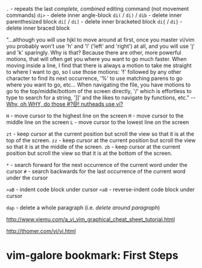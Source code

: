 `.` - repeats the last *complete, combined* editing command (not movement commands)
`di>` - delete inner angle-block
`di(` / `di)` / `dib` - delete inner parenthesized block
`di[` / `di]` - delete inner bracketed block
`di{` / `di}` - delete inner braced block

"...although you will use hjkl to move around at first, once you master vi/vim you probably won't use 'h' and 'l' ('left' and 'right') at all, and you will use 'j' and 'k' sparingly. Why is that? Because there are other, more powerful motions, that will often get you where you want to go much faster. When moving inside a line, I find that there is always a motion to take me straight to where I want to go, so I use those motions: 'f' followed by any other character to find its next occurrence, '%' to use matching parens to go where you want to go, etc... When navigating the file, you have motions to go to the top/middle/bottom of the screen directly, '/' which is effortless to type to search for a string, ']]' and the likes to navigate by functions, etc." -- [Why, oh WHY, do those #?@! nutheads use vi?](http://www.viemu.com/a-why-vi-vim.html)

`H` - move cursor to the highest line on the screen
`M` - move cursor to the middle line on the screen
`L` - move cursor to the lowest line on the screen

`zt` - keep cursor at the current position but scroll the view so that it is at the top of the screen.
`zz` - keep cursor at the current position but scroll the view so that it is at the middle of the screen.
`zb` - keep cursor at the current position but scroll the view so that it is at the bottom of the screen.

`*` - search forward for the next occurrence of the current word under the cursor
`#` - search backwards for the last occurrence of the current word under the cursor

`>aB` - indent code block under cursor
`<aB` - reverse-indent code block under cursor

`dap` - delete a whole paragraph (i.e. *delete around paragraph*)

http://www.viemu.com/a_vi_vim_graphical_cheat_sheet_tutorial.html

http://thomer.com/vi/vi.html

# vim-galore bookmark: First Steps
